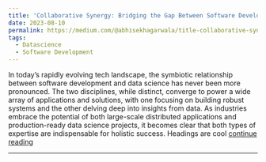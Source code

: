 ```yaml
---
title: 'Collaborative Synergy: Bridging the Gap Between Software Development and Data Science'
date: 2023-08-10
permalink: https://medium.com/@abhisekhagarwala/title-collaborative-synergy-bridging-the-gap-between-software-development-and-data-science-8f52f42545
tags:
  - Datascience
  - Software Development
---
```

In today’s rapidly evolving tech landscape, the symbiotic relationship between software development and data science has never been more pronounced. The two disciplines, while distinct, converge to power a wide array of applications and solutions, with one focusing on building robust systems and the other delving deep into insights from data. As industries embrace the potential of both large-scale distributed applications and production-ready data science projects, it becomes clear that both types of expertise are indispensable for holistic success.
Headings are cool [continue reading](https://medium.com/@abhisekhagarwala/title-collaborative-synergy-bridging-the-gap-between-software-development-and-data-science-8f52f42545)

------